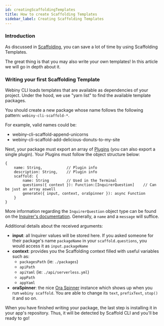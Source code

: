 ```yaml
---
id: creatingScaffoldingTemplates
title: How to create Scaffolding Templates
sidebar_label: Creating Scaffolding Templates
---
```


### Introduction
As discussed in [Scaffolding](/docs/get-started/scaffolding), you can save a lot of time by using Scaffolding Templates.

The great thing is that you may also write your own templates! In this article we will go in depth about it.

### Writing your first Scaffolding Template
Webiny CLI loads templates that are available as dependencies of your project. Under the hood, we use "yarn list" to find the available template packages. 

You should create a new package whose name follows the following pattern: `webiny-cli-scaffold-*`.

For example, valid names could be:
* webiny-cli-scaffold-append-unicorns
* webiny-cli-scaffold-add-delicious-donuts-to-my-site

Next, your package must export an array of [Plugins](/docs/deep-dive/plugins-crash-course) (you can also export a single plugin). Your Plugins must follow the object structure below:
```
{
    name: String,           // Plugin info
    description: String,    // Plugin info
    scaffold: {
        name: String        // Used in the Terminal
        questions({ context }): Function:[InquirerQuestion]    // Can be just an array aswell
        generate({ input, context, oraSpinner }): async Function  
    }
}
```

More information regarding the `InquirerQuestion` object type can be found on the [Inquirer's documentation](https://www.npmjs.com/package/inquirer). Generally, a `name` and a `message` will suffice.

Additional details about the received arguments:
* **input**: all Inquirer values will be stored here. If you asked someone for their package's name `packageName` in your `scaffold.questions`, you would access it as `input.packageName`
* **context**: provides you the Scaffolding context filled with useful variables such as:
    * `packagesPath` (ie: `./packages`)
    * `apiPath`
    * `apiYaml` (ie: `./api/serverless.yml`)
    * `appPath` 
    * `appYaml`
* **oraSpinner**: the nice [Ora Spinner](https://www.npmjs.com/package/ora) instance which shows up when you run `webiny scaffold`. You are able to change its `text`, `prefixText`, `stop()` it and so on.

When you have finished writing your package, the last step is installing it in your app's repository. Thus, it will be detected by Scaffold CLI and you'll be ready to go! 

